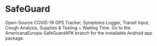 # SafeGuard
Open-Source COVID-19 GPS Tracker, Symptoms Logger, Transit Input, Cough Analysis, Supplies &amp; Testing + Waiting Time.
Go to the AmericanaEuropa-SafeGuardAPK branch for the installable Android app package.

